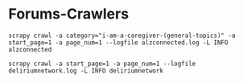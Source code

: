 # Forums-Crawlers
```shell
scrapy crawl -a category="i-am-a-caregiver-(general-topics)" -a start_page=1 -a page_num=1 --logfile alzconnected.log -L INFO alzconnected
```

```shell
scrapy crawl -a start_page=1 -a page_num=1 --logfile deliriumnetwork.log -L INFO deliriumnetwork
```